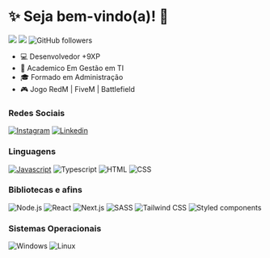 # :sparkles: Seja bem-vindo(a)! :vulcan_salute:

![](https://komarev.com/ghpvc/?username=jessicamedeirosp&color=000000)
![](https://estruyf-github.azurewebsites.net/api/VisitorHit?user=jessicamedeirosp&countColorcountColor&countColor=%232979ff) ![GitHub followers](https://img.shields.io/github/followers/jessicamedeirosp?label=Follow&style=social)

- :computer: Desenvolvedor +9XP
- :open_book: Academico Em Gestão em TI
- :mortar_board: Formado em Administração
- :video_game: Jogo RedM | FiveM | Battlefield

### Redes Sociais

[![Instagram](https://img.shields.io/badge/Instagram-E4405F?style=flat&logo=instagram&logoColor=white)](https://www.instagram.com/correa10k/)
[![Linkedin](https://img.shields.io/badge/LinkedIn-0077B5?style=flat&logo=linkedin)](https://www.linkedin.com/in/correatc/)

### Linguagens

[![Javascript](https://img.shields.io/badge/Javascript-282C34?style=flat&logo=javascript)](https://user-images.githubusercontent.com/25181517/192158954-f88b5814-d510-4564-b285-dff7d6400dad.png)
![Typescript](https://img.shields.io/badge/Typescript-282C34?logo=typescript)
![HTML](https://img.shields.io/badge/HTML-282C34?logo=html5)
![CSS](https://img.shields.io/badge/CSS-282C34?logo=css3&logoColor=1572B6)

### Bibliotecas e afins

![Node.js](https://img.shields.io/badge/Node.js-282C34?logo=node.js)
![React](https://img.shields.io/badge/React-282C34?logo=react)
![Next.js](https://img.shields.io/badge/Next.js-282C34?logo=next.js)
![SASS](https://img.shields.io/badge/SASS-282C34?logo=sass)
![Tailwind CSS](https://img.shields.io/badge/Tailwind%20CSS-282C34?logo=tailwind-css)
![Styled components](https://img.shields.io/badge/Styled%20components-282C34?logo=styled-components)

### Sistemas Operacionais
![Windows](https://user-images.githubusercontent.com/25181517/186884150-05e9ff6d-340e-4802-9533-2c3f02363ee3.png)
![Linux](https://github.com/marwin1991/profile-technology-icons/assets/76662862/2481dc48-be6b-4ebb-9e8c-3b957efe69fa)

